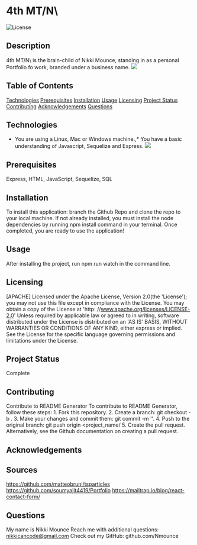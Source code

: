 # 4th MT/N\

![License](https://img.shields.io/badge/License-Apache%202.0-blue.svg)

## Description

4th MT/N\ is the brain-child of Nikki Mounce, standing in as a personal
Portfolio fo work, branded under a business name.
![](images/preview.gif)

## Table of Contents

[Technologies](#technologies)
[Prerequisites](#prerequisites)
[Installation](#installation)
[Usage](#usage)
[Licensing](#licensing)
[Project Status](#projectStatus)
[Contributing](#contributing)
[Acknowledgements](#acknowledgements)
[Questions](#questions)

## Technologies

- You are using a Linux, Mac or Windows machine.,\* You have a basic
  understanding of Javascript, Sequelize and Express.
  ![](resources/code-snippet1.PNG)

## Prerequisites

Express, HTML, JavaScript, Sequelize, SQL

## Installation

To install this application: branch the Github Repo and clone the repo to your local machine.
If not already installed, you must install the node dependencies
by running npm install command in your terminal. Once completed,
you are ready to use the application!

## Usage

After installing the project, run npm run watch in the command line.

## Licensing

[APACHE] Licensed under the Apache License, Version 2.0(the 'License'); you may not use this file except in compliance with the License. You may obtain a copy of the License at 'http: //www.apache.org/licenses/LICENSE-2.0' Unless required by applicable law or agreed to in writing, software distributed under the License is distributed on an 'AS IS' BASIS, WITHOUT WARRANTIES OR CONDITIONS OF ANY KIND, either express or implied. See the License for the specific language governing permissions and limitations under the License.

## Project Status

Complete

## Contributing

Contribute to README Generator
To contribute to README Generator, follow these steps: 1. Fork this repository. 2. Create a branch: git checkout -b <branch name>. 3. Make your changes and commit them: git commit -m '<commit message>'. 4. Push to the original branch: git push origin <project_name/<location> 5. Create the pull request.
Alternatively, see the Github documentation on creating a pull request.

## Acknowledgements

## Sources

https://github.com/matteobruni/tsparticles
https://github.com/soumyajit4419/Portfolio
https://mailtrap.io/blog/react-contact-form/

## Questions

My name is Nikki Mounce
Reach me with additional questions: nikkicancode@gmail.com
Check out my GitHub: github.com/Nmounce
